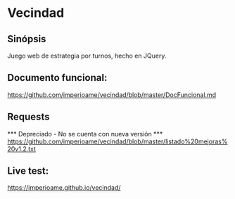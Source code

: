# Vecindad
## Sinópsis
Juego web de estrategia por turnos, hecho en JQuery.

## Documento funcional:
https://github.com/imperioame/vecindad/blob/master/DocFuncional.md

## Requests
*** Depreciado - No se cuenta con nueva versión ***
https://github.com/imperioame/vecindad/blob/master/listado%20mejoras%20v1.2.txt

## Live test:
https://imperioame.github.io/vecindad/

